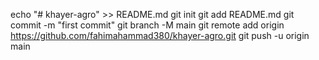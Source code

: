 echo "# khayer-agro" >> README.md
git init
git add README.md
git commit -m "first commit"
git branch -M main
git remote add origin https://github.com/fahimahammad380/khayer-agro.git
git push -u origin main
